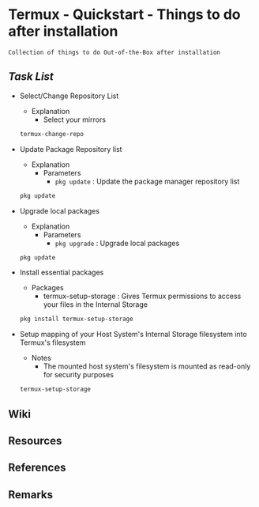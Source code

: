 Termux - Quickstart - Things to do after installation
=====================================================

```
Collection of things to do Out-of-the-Box after installation
```

*Task List*
-----------
- Select/Change Repository List
    - Explanation
        + Select your mirrors
    ```bash
    termux-change-repo
    ```

- Update Package Repository list
    - Explanation
        - Parameters
            + `pkg update` : Update the package manager repository list
    ```bash
    pkg update
    ```

- Upgrade local packages
    - Explanation
        - Parameters
            + `pkg upgrade` : Upgrade local packages
    ```bash
    pkg update
    ```

- Install essential packages
    - Packages
        + termux-setup-storage : Gives Termux permissions to access your files in the Internal Storage
    ```bash
    pkg install termux-setup-storage
    ```

- Setup mapping of your Host System's Internal Storage filesystem into Termux's filesystem
    - Notes
        + The mounted host system's filesystem is mounted as read-only for security purposes
    ```bash
    termux-setup-storage
    ```



## Wiki

## Resources

## References

## Remarks

